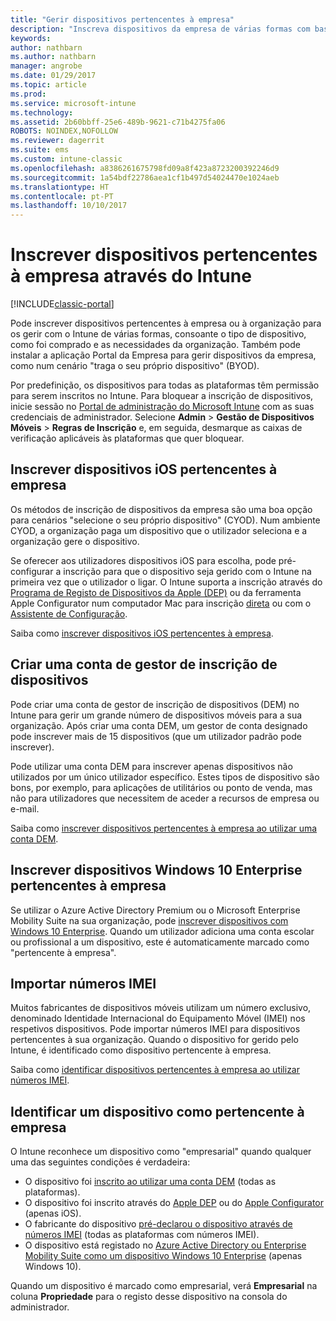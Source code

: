 ```yaml
---
title: "Gerir dispositivos pertencentes à empresa"
description: "Inscreva dispositivos da empresa de várias formas com base no tipo de dispositivo, na forma como foi comprado e nas necessidades da organização."
keywords: 
author: nathbarn
ms.author: nathbarn
manager: angrobe
ms.date: 01/29/2017
ms.topic: article
ms.prod: 
ms.service: microsoft-intune
ms.technology: 
ms.assetid: 2b60bbff-25e6-489b-9621-c71b4275fa06
ROBOTS: NOINDEX,NOFOLLOW
ms.reviewer: dagerrit
ms.suite: ems
ms.custom: intune-classic
ms.openlocfilehash: a8386261675798fd09a8f423a8723200392246d9
ms.sourcegitcommit: 1a54bdf22786aea1cf1b497d54024470e1024aeb
ms.translationtype: HT
ms.contentlocale: pt-PT
ms.lasthandoff: 10/10/2017
---
```

# <a name="enroll-corporate-owned-devices-by-using-intune"></a>Inscrever dispositivos pertencentes à empresa através do Intune

[!INCLUDE[classic-portal](../includes/classic-portal.md)]

Pode inscrever dispositivos pertencentes à empresa ou à organização para os gerir com o Intune de várias formas, consoante o tipo de dispositivo, como foi comprado e as necessidades da organização. Também pode instalar a aplicação Portal da Empresa para gerir dispositivos da empresa, como num cenário "traga o seu próprio dispositivo" (BYOD).

Por predefinição, os dispositivos para todas as plataformas têm permissão para serem inscritos no Intune. Para bloquear a inscrição de dispositivos, inicie sessão no [Portal de administração do Microsoft Intune](https://manage.microsoft.com) com as suas credenciais de administrador. Selecione **Admin** > **Gestão de Dispositivos Móveis** > **Regras de Inscrição** e, em seguida, desmarque as caixas de verificação aplicáveis às plataformas que quer bloquear.

## <a name="enroll-corporate-owned-ios-devices"></a>Inscrever dispositivos iOS pertencentes à empresa

Os métodos de inscrição de dispositivos da empresa são uma boa opção para cenários "selecione o seu próprio dispositivo" (CYOD). Num ambiente CYOD, a organização paga um dispositivo que o utilizador seleciona e a organização gere o dispositivo.

Se oferecer aos utilizadores dispositivos iOS para escolha, pode pré-configurar a inscrição para que o dispositivo seja gerido com o Intune na primeira vez que o utilizador o ligar. O Intune suporta a inscrição através do [Programa de Registo de Dispositivos da Apple (DEP)](ios-device-enrollment-program-in-microsoft-intune.md) ou da ferramenta Apple Configurator num computador Mac para inscrição [direta](ios-direct-enrollment-in-microsoft-intune.md) ou com o [Assistente de Configuração](ios-setup-assistant-enrollment-in-microsoft-intune.md).

Saiba como [inscrever dispositivos iOS pertencentes à empresa](enroll-corporate-owned-ios-devices-in-microsoft-intune.md).

## <a name="create-a-device-enrollment-manager-account"></a>Criar uma conta de gestor de inscrição de dispositivos

Pode criar uma conta de gestor de inscrição de dispositivos (DEM) no Intune para gerir um grande número de dispositivos móveis para a sua organização. Após criar uma conta DEM, um gestor de conta designado pode inscrever mais de 15 dispositivos (que um utilizador padrão pode inscrever).

Pode utilizar uma conta DEM para inscrever apenas dispositivos não utilizados por um único utilizador específico. Estes tipos de dispositivo são bons, por exemplo, para aplicações de utilitários ou ponto de venda, mas não para utilizadores que necessitem de aceder a recursos de empresa ou e-mail.

Saiba como [inscrever dispositivos pertencentes à empresa ao utilizar uma conta DEM](enroll-corporate-owned-devices-with-the-device-enrollment-manager-in-microsoft-intune.md).

## <a name="enroll-corporate-owned-windows-10-enterprise-devices"></a>Inscrever dispositivos Windows 10 Enterprise pertencentes à empresa

Se utilizar o Azure Active Directory Premium ou o Microsoft Enterprise Mobility Suite na sua organização, pode [inscrever dispositivos com Windows 10 Enterprise](https://docs.microsoft.com/active-directory/active-directory-azureadjoin-windows10-devices-overview). Quando um utilizador adiciona uma conta escolar ou profissional a um dispositivo, este é automaticamente marcado como "pertencente à empresa".

## <a name="import-imei-numbers"></a>Importar números IMEI

Muitos fabricantes de dispositivos móveis utilizam um número exclusivo, denominado Identidade Internacional do Equipamento Móvel (IMEI) nos respetivos dispositivos. Pode importar números IMEI para dispositivos pertencentes à sua organização. Quando o dispositivo for gerido pelo Intune, é identificado como dispositivo pertencente à empresa.

Saiba como [identificar dispositivos pertencentes à empresa ao utilizar números IMEI](specify-corporate-owned-devices-with-international-mobile-equipment-identity-imei-numbers.md).

## <a name="identify-a-device-as-corporate-owned"></a>Identificar um dispositivo como pertencente à empresa

O Intune reconhece um dispositivo como "empresarial" quando qualquer uma das seguintes condições é verdadeira:

 - O dispositivo foi [inscrito ao utilizar uma conta DEM](enroll-corporate-owned-devices-with-the-device-enrollment-manager-in-microsoft-intune.md) (todas as plataformas).
 - O dispositivo foi inscrito através do [Apple DEP](ios-device-enrollment-program-in-microsoft-intune.md) ou do [Apple Configurator](ios-setup-assistant-enrollment-in-microsoft-intune.md) (apenas iOS).
 - O fabricante do dispositivo [pré-declarou o dispositivo através de números IMEI](specify-corporate-owned-devices-with-international-mobile-equipment-identity-imei-numbers.md) (todas as plataformas com números IMEI).
 - O dispositivo está registado no [Azure Active Directory ou Enterprise Mobility Suite como um dispositivo Windows 10 Enterprise](https://docs.microsoft.com/active-directory/active-directory-azureadjoin-windows10-devices-overview) (apenas Windows 10).

Quando um dispositivo é marcado como empresarial, verá **Empresarial** na coluna **Propriedade** para o registo desse dispositivo na consola do administrador. 
